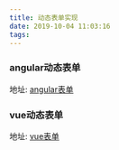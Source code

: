 ```yaml
---
title: 动态表单实现
date: 2019-10-04 11:03:16
tags:
---
```

### angular动态表单
地址: [angular表单](http://angular.start6.cn "angular表单")
### vue动态表单
地址: [vue表单](http://vue.start6.cn "vue表单")
